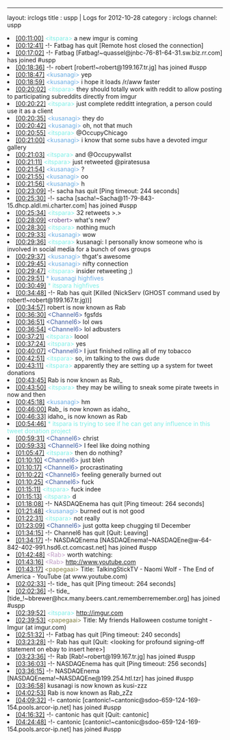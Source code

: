 
---
layout: irclogs
title : uspp | Logs for 2012-10-28
category : irclogs
channel: uspp
<li class="logitem"><a href="#00:11:00" name="00:11:00" class="time">[00:11:00]</a> <span class="person" style="color:#7deee6">&lt;itspara&gt;</span> a new imgur is coming </li>
<li class="logitem"><a href="#00:12:41" name="00:12:41" class="time">[00:12:41]</a> -!- <span class="quit">Fatbag</span> has quit [Remote host closed the connection] </li>
<li class="logitem"><a href="#00:17:02" name="00:17:02" class="time">[00:17:02]</a> -!- <span class="join">Fatbag</span> [Fatbag!~quassel@jnbc-76-81-64-31.sw.biz.rr.com] has joined #uspp </li>
<li class="logitem"><a href="#00:18:36" name="00:18:36" class="time">[00:18:36]</a> -!- <span class="join">robert</span> [robert!~robert@199.167.tr.jg] has joined #uspp </li>
<li class="logitem"><a href="#00:18:47" name="00:18:47" class="time">[00:18:47]</a> <span class="person" style="color:#6aace3">&lt;kusanagi&gt;</span> yep </li>
<li class="logitem"><a href="#00:18:59" name="00:18:59" class="time">[00:18:59]</a> <span class="person" style="color:#6aace3">&lt;kusanagi&gt;</span> i hope it loads /r/aww faster </li>
<li class="logitem"><a href="#00:20:02" name="00:20:02" class="time">[00:20:02]</a> <span class="person" style="color:#7deee6">&lt;itspara&gt;</span> they should totally work with reddit to allow posting to participating subreddits directly from imgur </li>
<li class="logitem"><a href="#00:20:22" name="00:20:22" class="time">[00:20:22]</a> <span class="person" style="color:#7deee6">&lt;itspara&gt;</span> just complete redditt integration, a person could use it as a client </li>
<li class="logitem"><a href="#00:20:35" name="00:20:35" class="time">[00:20:35]</a> <span class="person" style="color:#6aace3">&lt;kusanagi&gt;</span> they do </li>
<li class="logitem"><a href="#00:20:42" name="00:20:42" class="time">[00:20:42]</a> <span class="person" style="color:#6aace3">&lt;kusanagi&gt;</span> oh, not that much </li>
<li class="logitem"><a href="#00:20:55" name="00:20:55" class="time">[00:20:55]</a> <span class="person" style="color:#7deee6">&lt;itspara&gt;</span> @OccupyChicago </li>
<li class="logitem"><a href="#00:21:00" name="00:21:00" class="time">[00:21:00]</a> <span class="person" style="color:#6aace3">&lt;kusanagi&gt;</span> i know that some subs have a devoted imgur gallery </li>
<li class="logitem"><a href="#00:21:03" name="00:21:03" class="time">[00:21:03]</a> <span class="person" style="color:#7deee6">&lt;itspara&gt;</span> and @Occupywallst </li>
<li class="logitem"><a href="#00:21:11" name="00:21:11" class="time">[00:21:11]</a> <span class="person" style="color:#7deee6">&lt;itspara&gt;</span> just retweeted @piratesusa </li>
<li class="logitem"><a href="#00:21:54" name="00:21:54" class="time">[00:21:54]</a> <span class="person" style="color:#6aace3">&lt;kusanagi&gt;</span> ? </li>
<li class="logitem"><a href="#00:21:55" name="00:21:55" class="time">[00:21:55]</a> <span class="person" style="color:#6aace3">&lt;kusanagi&gt;</span> oo </li>
<li class="logitem"><a href="#00:21:56" name="00:21:56" class="time">[00:21:56]</a> <span class="person" style="color:#6aace3">&lt;kusanagi&gt;</span> h </li>
<li class="logitem"><a href="#00:23:09" name="00:23:09" class="time">[00:23:09]</a> -!- <span class="quit">sacha</span> has quit [Ping timeout: 244 seconds] </li>
<li class="logitem"><a href="#00:25:30" name="00:25:30" class="time">[00:25:30]</a> -!- <span class="join">sacha</span> [sacha!~Sacha@11-79-843-15.dhcp.aldl.mi.charter.com] has joined #uspp </li>
<li class="logitem"><a href="#00:25:34" name="00:25:34" class="time">[00:25:34]</a> <span class="person" style="color:#7deee6">&lt;itspara&gt;</span> 32 retweets &gt;.&gt; </li>
<li class="logitem"><a href="#00:28:09" name="00:28:09" class="time">[00:28:09]</a> <span class="person" style="color:#684c85">&lt;robert&gt;</span> what's new? </li>
<li class="logitem"><a href="#00:28:30" name="00:28:30" class="time">[00:28:30]</a> <span class="person" style="color:#7deee6">&lt;itspara&gt;</span> nothing much </li>
<li class="logitem"><a href="#00:29:33" name="00:29:33" class="time">[00:29:33]</a> <span class="person" style="color:#6aace3">&lt;kusanagi&gt;</span> wow </li>
<li class="logitem"><a href="#00:29:36" name="00:29:36" class="time">[00:29:36]</a> <span class="person" style="color:#7deee6">&lt;itspara&gt;</span> kusanagi: I personally know someone who is involved in social media for a bunch of ows groups </li>
<li class="logitem"><a href="#00:29:37" name="00:29:37" class="time">[00:29:37]</a> <span class="person" style="color:#6aace3">&lt;kusanagi&gt;</span> thgat's awesome </li>
<li class="logitem"><a href="#00:29:45" name="00:29:45" class="time">[00:29:45]</a> <span class="person" style="color:#6aace3">&lt;kusanagi&gt;</span> nifty connection </li>
<li class="logitem"><a href="#00:29:47" name="00:29:47" class="time">[00:29:47]</a> <span class="person" style="color:#7deee6">&lt;itspara&gt;</span> insider retweeting ;) </li>
<li class="logitem"><a href="#00:29:51" name="00:29:51" class="time">[00:29:51]</a> <span class="person" style="color:#6aace3">* kusanagi highfives</span> </li>
<li class="logitem"><a href="#00:30:49" name="00:30:49" class="time">[00:30:49]</a> <span class="person" style="color:#7deee6">* itspara highfives</span> </li>
<li class="logitem"><a href="#00:34:48" name="00:34:48" class="time">[00:34:48]</a> -!- <span class="quit">Rab</span> has quit [Killed (NickServ (GHOST command used by robert!~robert@199.167.tr.jg))] </li>
<li class="logitem"><a href="#00:34:57" name="00:34:57" class="time">[00:34:57]</a> <span class="nick">robert</span> is now known as <span class="nick">Rab</span> </li>
<li class="logitem"><a href="#00:36:30" name="00:36:30" class="time">[00:36:30]</a> <span class="person" style="color:#3d5ba0">&lt;Channel6&gt;</span> fgsfds </li>
<li class="logitem"><a href="#00:36:51" name="00:36:51" class="time">[00:36:51]</a> <span class="person" style="color:#3d5ba0">&lt;Channel6&gt;</span> lol ows </li>
<li class="logitem"><a href="#00:36:54" name="00:36:54" class="time">[00:36:54]</a> <span class="person" style="color:#3d5ba0">&lt;Channel6&gt;</span> lol adbusters </li>
<li class="logitem"><a href="#00:37:21" name="00:37:21" class="time">[00:37:21]</a> <span class="person" style="color:#7deee6">&lt;itspara&gt;</span> loool </li>
<li class="logitem"><a href="#00:37:24" name="00:37:24" class="time">[00:37:24]</a> <span class="person" style="color:#7deee6">&lt;itspara&gt;</span> yes </li>
<li class="logitem"><a href="#00:40:07" name="00:40:07" class="time">[00:40:07]</a> <span class="person" style="color:#3d5ba0">&lt;Channel6&gt;</span> I just finished rolling all of my tobacco </li>
<li class="logitem"><a href="#00:42:51" name="00:42:51" class="time">[00:42:51]</a> <span class="person" style="color:#7deee6">&lt;itspara&gt;</span> so, im talking to the ows dude </li>
<li class="logitem"><a href="#00:43:11" name="00:43:11" class="time">[00:43:11]</a> <span class="person" style="color:#7deee6">&lt;itspara&gt;</span> apparently they are setting up a system for tweet donations </li>
<li class="logitem"><a href="#00:43:45" name="00:43:45" class="time">[00:43:45]</a> <span class="nick">Rab</span> is now known as <span class="nick">Rab_</span> </li>
<li class="logitem"><a href="#00:43:50" name="00:43:50" class="time">[00:43:50]</a> <span class="person" style="color:#7deee6">&lt;itspara&gt;</span> they may be willing to sneak some pirate tweets in now and then </li>
<li class="logitem"><a href="#00:45:18" name="00:45:18" class="time">[00:45:18]</a> <span class="person" style="color:#6aace3">&lt;kusanagi&gt;</span> hm </li>
<li class="logitem"><a href="#00:46:00" name="00:46:00" class="time">[00:46:00]</a> <span class="nick">Rab_</span> is now known as <span class="nick">idaho_</span> </li>
<li class="logitem"><a href="#00:46:33" name="00:46:33" class="time">[00:46:33]</a> <span class="nick">idaho_</span> is now known as <span class="nick">Rab</span> </li>
<li class="logitem"><a href="#00:54:46" name="00:54:46" class="time">[00:54:46]</a> <span class="person" style="color:#7deee6">* itspara is trying to see if he can get any influence in this tweet donation project</span> </li>
<li class="logitem"><a href="#00:59:31" name="00:59:31" class="time">[00:59:31]</a> <span class="person" style="color:#3d5ba0">&lt;Channel6&gt;</span> christ </li>
<li class="logitem"><a href="#00:59:33" name="00:59:33" class="time">[00:59:33]</a> <span class="person" style="color:#3d5ba0">&lt;Channel6&gt;</span> I feel like doing nothing </li>
<li class="logitem"><a href="#01:05:47" name="01:05:47" class="time">[01:05:47]</a> <span class="person" style="color:#7deee6">&lt;itspara&gt;</span> then do nothing? </li>
<li class="logitem"><a href="#01:10:10" name="01:10:10" class="time">[01:10:10]</a> <span class="person" style="color:#3d5ba0">&lt;Channel6&gt;</span> just bleh </li>
<li class="logitem"><a href="#01:10:17" name="01:10:17" class="time">[01:10:17]</a> <span class="person" style="color:#3d5ba0">&lt;Channel6&gt;</span> procrastinating </li>
<li class="logitem"><a href="#01:10:22" name="01:10:22" class="time">[01:10:22]</a> <span class="person" style="color:#3d5ba0">&lt;Channel6&gt;</span> feeling generally burned out </li>
<li class="logitem"><a href="#01:10:25" name="01:10:25" class="time">[01:10:25]</a> <span class="person" style="color:#3d5ba0">&lt;Channel6&gt;</span> fuck </li>
<li class="logitem"><a href="#01:15:11" name="01:15:11" class="time">[01:15:11]</a> <span class="person" style="color:#7deee6">&lt;itspara&gt;</span> fuck indee </li>
<li class="logitem"><a href="#01:15:13" name="01:15:13" class="time">[01:15:13]</a> <span class="person" style="color:#7deee6">&lt;itspara&gt;</span> d </li>
<li class="logitem"><a href="#01:18:08" name="01:18:08" class="time">[01:18:08]</a> -!- <span class="quit">NASDAQEnema</span> has quit [Ping timeout: 264 seconds] </li>
<li class="logitem"><a href="#01:21:48" name="01:21:48" class="time">[01:21:48]</a> <span class="person" style="color:#6aace3">&lt;kusanagi&gt;</span> burned out is not good </li>
<li class="logitem"><a href="#01:22:31" name="01:22:31" class="time">[01:22:31]</a> <span class="person" style="color:#7deee6">&lt;itspara&gt;</span> not really </li>
<li class="logitem"><a href="#01:23:09" name="01:23:09" class="time">[01:23:09]</a> <span class="person" style="color:#3d5ba0">&lt;Channel6&gt;</span> just gotta keep chugging til December </li>
<li class="logitem"><a href="#01:34:15" name="01:34:15" class="time">[01:34:15]</a> -!- <span class="quit">Channel6</span> has quit [Quit: Leaving] </li>
<li class="logitem"><a href="#01:34:17" name="01:34:17" class="time">[01:34:17]</a> -!- <span class="join">NASDAQEnema</span> [NASDAQEnema!~NASDAQEne@w-64-842-402-991.hsd6.ct.comcast.net] has joined #uspp </li>
<li class="logitem"><a href="#01:42:48" name="01:42:48" class="time">[01:42:48]</a> <span class="person" style="color:#be9bc4">&lt;Rab&gt;</span> worth watching: </li>
<li class="logitem"><a href="#01:43:16" name="01:43:16" class="time">[01:43:16]</a> <span class="person" style="color:#be9bc4">&lt;Rab&gt;</span> <a href="http://www.youtube.com/watch?v=RjALf12PAWc" target="_blank">http://www.youtube.com</a> </li>
<li class="logitem"><a href="#01:43:17" name="01:43:17" class="time">[01:43:17]</a> <span class="person" style="color:#817e41">&lt;papegaai&gt;</span> Title: TalkingStickTV - Naomi Wolf - The End of America - YouTube (at www.youtube.com) </li>
<li class="logitem"><a href="#02:02:33" name="02:02:33" class="time">[02:02:33]</a> -!- <span class="quit">tide_</span> has quit [Ping timeout: 264 seconds] </li>
<li class="logitem"><a href="#02:02:36" name="02:02:36" class="time">[02:02:36]</a> -!- <span class="join">tide_</span> [tide_!~bbrewer@hcx.many.beers.cant.rememberremember.org] has joined #uspp </li>
<li class="logitem"><a href="#02:39:52" name="02:39:52" class="time">[02:39:52]</a> <span class="person" style="color:#7deee6">&lt;itspara&gt;</span> <a href="http://imgur.com/gallery/AeAsM" target="_blank">http://imgur.com</a> </li>
<li class="logitem"><a href="#02:39:53" name="02:39:53" class="time">[02:39:53]</a> <span class="person" style="color:#817e41">&lt;papegaai&gt;</span> Title: My friends Halloween costume tonight - Imgur (at imgur.com) </li>
<li class="logitem"><a href="#02:51:32" name="02:51:32" class="time">[02:51:32]</a> -!- <span class="quit">Fatbag</span> has quit [Ping timeout: 240 seconds] </li>
<li class="logitem"><a href="#03:23:28" name="03:23:28" class="time">[03:23:28]</a> -!- <span class="quit">Rab</span> has quit [Quit: &lt;looking for profound signing-off statement on ebay to insert here&gt;] </li>
<li class="logitem"><a href="#03:23:36" name="03:23:36" class="time">[03:23:36]</a> -!- <span class="join">Rab</span> [Rab!~robert@199.167.tr.jg] has joined #uspp </li>
<li class="logitem"><a href="#03:36:03" name="03:36:03" class="time">[03:36:03]</a> -!- <span class="quit">NASDAQEnema</span> has quit [Ping timeout: 256 seconds] </li>
<li class="logitem"><a href="#03:36:15" name="03:36:15" class="time">[03:36:15]</a> -!- <span class="join">NASDAQEnema</span> [NASDAQEnema!~NASDAQEne@199.254.htl.tzr] has joined #uspp </li>
<li class="logitem"><a href="#03:36:58" name="03:36:58" class="time">[03:36:58]</a> <span class="nick">kusanagi</span> is now known as <span class="nick">kusi-zzz</span> </li>
<li class="logitem"><a href="#04:02:53" name="04:02:53" class="time">[04:02:53]</a> <span class="nick">Rab</span> is now known as <span class="nick">Rab_zZz</span> </li>
<li class="logitem"><a href="#04:09:32" name="04:09:32" class="time">[04:09:32]</a> -!- <span class="join">cantonic</span> [cantonic!~cantonic@sdoo-659-124-169-154.pools.arcor-ip.net] has joined #uspp </li>
<li class="logitem"><a href="#04:16:32" name="04:16:32" class="time">[04:16:32]</a> -!- <span class="quit">cantonic</span> has quit [Quit: cantonic] </li>
<li class="logitem"><a href="#04:24:48" name="04:24:48" class="time">[04:24:48]</a> -!- <span class="join">cantonic</span> [cantonic!~cantonic@sdoo-659-124-169-154.pools.arcor-ip.net] has joined #uspp </li>


